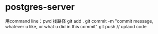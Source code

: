 # postgres-server
用command line：pwd
找路径
git add .
git commit -m "commit message, whatever u  like, or what u did in this commit"
git push // uplaod code




